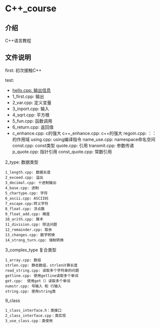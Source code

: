 # C++_course

## 介绍
C++语言教程

## 文件说明

first:
    初次接触C++


test: 
* [hello.cpp: 输出信息](https://gitee.com/cpu_code/ccourse/blob/master/first/first.cpp)
* 1_first.cpp: 输出
* 2_var.cpp: 定义变量
* 3_inport.cpp: 输入
* 4_sqrt.cpp: 平方根
* 5_fun.cpp: 函数调用
* 6_return.cpp: 返回值
* c_enhance.cpp: c的强大
    c++_enhance.cpp: c++的强大
    regoin.cpp: ：：的作用域
    using.cpp: using编译指令
    name_use.cpp: namespace命名空间
    const.cpp: const类型
    quote.cpp: 引用
    transmit.cpp: 参数传递
    p_quote.cpp: 指针引用
    const_quote.cpp: 常数引用

2_type:
    数据类型

    1_length.cpp: 数据长度
    2_exceed.cpp: 溢出
    3_decimal.cpp: 十进制输出
    4_base.cpp: 进制
    5_chartype.cpp: 字符
    6_ascii.cpp: ASCII码
    7_escape.cpp:转义字符
    8_float.cpp: 浮点数
    9_float_add.cpp: 精度
    10_arith.cpp: 算术
    11_division.cpp: 除法问题
    12_remainder.cpp: 取余
    13_changes.cpp: 数字转换
    14_strong_turn.cpp: 强制转换

3_complex_type
    复合类型

    1_array.cpp: 数组
    strlen.cpp: 静态数组，strlen计算长度
    read_string.cpp: 读取多个字符串的问题
    getline.cpp: 使用getline读取多个单词
    get.cpp:  使用get（）读取多个单词
    numstr.cpp: 号输入 和 行输入
    string.cpp: 使用string类

9_class

    1_class_interface.h：类接口
    2_class_interface.cpp：类实现
    3_use_class.cpp：类使用

